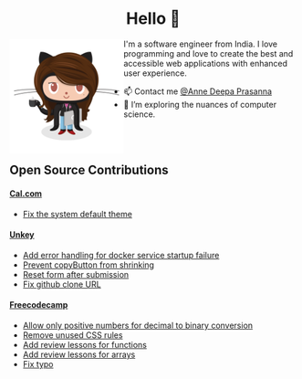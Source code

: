 <!--
**DeepaPrasanna/DeepaPrasanna** is a ✨ _special_ ✨ repository because its `README.md` (this file) appears on your GitHub profile.

Here are some ideas to get you started:

- 🔭 I’m currently working on ...
- 🌱 I’m currently learning ...
- 👯 I’m looking to collaborate on ...
- 🤔 I’m looking for help with ...
- 💬 Ask me about ...
- 📫 How to reach me: ...
- 😄 Pronouns: ...
- ⚡ Fun fact: ...
-->
<h1 align="center">Hello 👋</h1>


<div align="left">
  <img src = "https://github.com/DeepaPrasanna/DeepaPrasanna/blob/master/images/femalecodertocat.png" width = "200" height = "200" align = "left">
  <p> I'm a software engineer from India. I love programming and love to create the best and accessible web applications with enhanced user experience.</p>
<!--   <a href="mailto:anneraj73@gmail.com"><img src = "https://img.shields.io/badge/gmail-%23D14836.svg?&style=for-the-badge&logo=gmail&logoColor=white"></a>   
  <a href="https://www.linkedin.com/in/annedeepa"><img src="https://img.shields.io/badge/linkedin-%230077B5.svg?&style=for-the-badge&logo=linkedin&logoColor=white"/></a> -->
</div>



 <!-- Do stop by and have a look at my [portfolio](https://anneprasanna.netlify.app/) too. 😀 -->


* 📫 Contact me [@Anne Deepa Prasanna](https://www.linkedin.com/in/annedeepa)
* 🔭 I’m exploring the nuances of computer science.
<!-- <p align ="center"> -->
<!-- <a href="https://github.com/anuraghazra/github-readme-stats">
  <img align="center" src="https://github-readme-stats.vercel.app/api?username=DeepaPrasanna&count_private=true&show_icons=true&theme=shades-of-purple" />
</a> -->
<!--   </p> -->
<!--<a href="https://github.com/anuraghazra/convoychat">
  <img align="center" src="https://github-readme-stats.vercel.app/api/pin/?username=anuraghazra&repo=convoychat" />
</a>-->


</br>
</br>


## Open Source Contributions
#### [Cal.com](https://cal.com/)
* [Fix the system default theme](https://github.com/calcom/cal.com/pull/15291)

#### [Unkey](https://www.unkey.com/)
* [Add error handling for docker service startup failure](https://github.com/unkeyed/unkey/pull/1880)
* [Prevent copyButton from shrinking](https://github.com/unkeyed/unkey/pull/1894)
* [Reset form after submission](https://github.com/unkeyed/unkey/pull/1703)
* [Fix github clone URL](https://github.com/unkeyed/unkey/pull/1740)

#### [Freecodecamp](https://www.freecodecamp.org/)
* [Allow only positive numbers for decimal to binary conversion](https://github.com/freeCodeCamp/freeCodeCamp/pull/54708)
* [Remove unused CSS rules](https://github.com/freeCodeCamp/freeCodeCamp/pull/54948)
* [Add review lessons for functions](https://github.com/freeCodeCamp/freeCodeCamp/pull/55127)
* [Add review lessons for arrays](https://github.com/freeCodeCamp/freeCodeCamp/pull/55012)
* [Fix typo](https://github.com/freeCodeCamp/freeCodeCamp/pull/46927)


<!-- ## Technologies/Languages
<img src="https://github.com/DeepaPrasanna/DeepaPrasanna/blob/master/images/c.svg" width=60>   <img src="https://github.com/DeepaPrasanna/DeepaPrasanna/blob/master/images/html5.svg" width=60>  <img src="https://github.com/DeepaPrasanna/DeepaPrasanna/blob/master/images/javascript.svg" width=60>   <img src="https://github.com/DeepaPrasanna/DeepaPrasanna/blob/master/images/python.svg" width=60>  <img src="https://github.com/DeepaPrasanna/DeepaPrasanna/blob/master/images/typescript.svg" width=60>  



## Frameworks
 <img src="https://github.com/DeepaPrasanna/DeepaPrasanna/blob/master/images/bootstrap.svg" width=60>  <img src="https://github.com/DeepaPrasanna/DeepaPrasanna/blob/master/images/flask.svg" width=60>   <img src="https://github.com/DeepaPrasanna/DeepaPrasanna/blob/master/images/react.svg" width=60> 
 <img src="https://github.com/DeepaPrasanna/DeepaPrasanna/blob/master/images/nestjs.svg" width=60> 
 <img src="https://github.com/DeepaPrasanna/DeepaPrasanna/blob/master/images/nextjs.svg" width=60>  <img src="https://github.com/DeepaPrasanna/DeepaPrasanna/blob/master/images/express.svg" width=60>  
 
 



## Databases
 <img src="https://github.com/DeepaPrasanna/DeepaPrasanna/blob/master/images/mysql.svg" width=60>  <img src="https://github.com/DeepaPrasanna/DeepaPrasanna/blob/master/images/postgresql.svg" width=60>  <img src="https://github.com/DeepaPrasanna/DeepaPrasanna/blob/master/images/sqlite.svg" width=60>  <img src="https://github.com/DeepaPrasanna/DeepaPrasanna/blob/master/images/neo4j.svg" width=60>  <img src="https://github.com/DeepaPrasanna/DeepaPrasanna/blob/master/images/mongodb.svg" width=60>  


## Tools
 <img src="https://github.com/DeepaPrasanna/DeepaPrasanna/blob/master/images/git.svg" width=60>  <img src="https://github.com/DeepaPrasanna/DeepaPrasanna/blob/master/images/github.svg" width=60>  <img src="https://github.com/DeepaPrasanna/DeepaPrasanna/blob/master/images/postman.svg" width=60>  <img src="https://github.com/DeepaPrasanna/DeepaPrasanna/blob/master/images/visualstudiocode.svg" width=60> <img src="https://github.com/DeepaPrasanna/DeepaPrasanna/blob/master/images/trello.svg" width=60>  


## Others
<img src="https://github.com/DeepaPrasanna/DeepaPrasanna/blob/master/images/graphql.svg" width=60>  <img src="https://github.com/DeepaPrasanna/DeepaPrasanna/blob/master/images/mongoose.jpg" width=120>  <img src="https://github.com/DeepaPrasanna/DeepaPrasanna/blob/master/images/prisma.svg" width=60>  

-->


<br/>
<br/>

